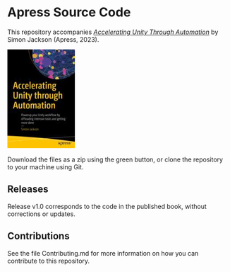 # Apress Source Code

This repository accompanies [*Accelerating Unity Through Automation*](https://link.springer.com/book/10.1007/978-1-4842-9508-3) by Simon Jackson (Apress, 2023).

[comment]: #cover
![Cover image](978-1-4842-9507-6.jpg)

Download the files as a zip using the green button, or clone the repository to your machine using Git.

## Releases

Release v1.0 corresponds to the code in the published book, without corrections or updates.

## Contributions

See the file Contributing.md for more information on how you can contribute to this repository.